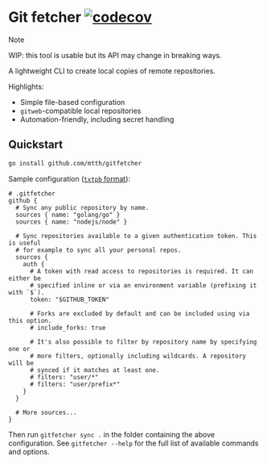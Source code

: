 # Git fetcher [![codecov](https://codecov.io/gh/mtth/gitfetcher/graph/badge.svg?token=N1B8C8UMX0)](https://codecov.io/gh/mtth/gitfetcher)

> [!NOTE]
> WIP: this tool is usable but its API may change in breaking ways.

A lightweight CLI to create local copies of remote repositories.

Highlights:

* Simple file-based configuration
* `gitweb`-compatible local repositories
* Automation-friendly, including secret handling


## Quickstart


```sh
go install github.com/mtth/gitfetcher
```

Sample configuration ([`txtpb` format][txtpb]):

```pbtxt
# .gitfetcher
github {
  # Sync any public repository by name.
  sources { name: "golang/go" }
  sources { name: "nodejs/node" }

  # Sync repositories available to a given authentication token. This is useful
  # for example to sync all your personal repos.
  sources {
    auth {
      # A token with read access to repositories is required. It can either be
      # specified inline or via an environment variable (prefixing it with `$`).
      token: "$GITHUB_TOKEN"

      # Forks are excluded by default and can be included using via this option.
      # include_forks: true

      # It's also possible to filter by repository name by specifying one or
      # more filters, optionally including wildcards. A repository will be
      # synced if it matches at least one.
      # filters: "user/*"
      # filters: "user/prefix*"
    }
  }

  # More sources...
}
```

Then run `gitfetcher sync .` in the folder containing the above configuration.
See `gitfetcher --help` for the full list of available commands and options.


[txtpb]: https://protobuf.dev/reference/protobuf/textformat-spec/
